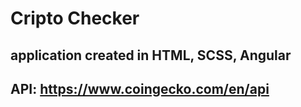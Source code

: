 # Cripto Checker

## application created in HTML, SCSS, Angular
## API: https://www.coingecko.com/en/api
